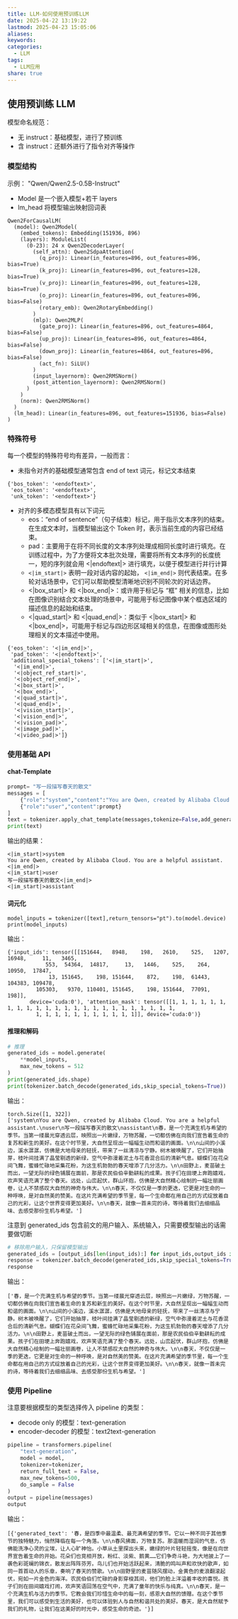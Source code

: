 ```yaml
---
title: LLM-如何使用预训练LLM
date: 2025-04-22 13:19:22
lastmod: 2025-04-23 15:05:06
aliases: 
keywords: 
categories:
  - LLM
tags:
  - LLM应用
share: true
---
```



## 使用预训练 LLM

模型命名规范：
- 无 instruct：基础模型，进行了预训练
- 含 instruct：还额外进行了指令对齐等操作

### 模型结构

示例： "Qwen/Qwen2.5-0.5B-Instruct"
- Model 是一个嵌入模型+若干 layers
- lm_head 将模型输出映射回词表
```
Qwen2ForCausalLM(
  (model): Qwen2Model(
    (embed_tokens): Embedding(151936, 896)
    (layers): ModuleList(
      (0-23): 24 x Qwen2DecoderLayer(
        (self_attn): Qwen2SdpaAttention(
          (q_proj): Linear(in_features=896, out_features=896, bias=True)
          (k_proj): Linear(in_features=896, out_features=128, bias=True)
          (v_proj): Linear(in_features=896, out_features=128, bias=True)
          (o_proj): Linear(in_features=896, out_features=896, bias=False)
          (rotary_emb): Qwen2RotaryEmbedding()
        )
        (mlp): Qwen2MLP(
          (gate_proj): Linear(in_features=896, out_features=4864, bias=False)
          (up_proj): Linear(in_features=896, out_features=4864, bias=False)
          (down_proj): Linear(in_features=4864, out_features=896, bias=False)
          (act_fn): SiLU()
        )
        (input_layernorm): Qwen2RMSNorm()
        (post_attention_layernorm): Qwen2RMSNorm()
      )
    )
    (norm): Qwen2RMSNorm()
  )
  (lm_head): Linear(in_features=896, out_features=151936, bias=False)
)
```


### 特殊符号

每一个模型的特殊符号均有差异，一般而言：
- 未指令对齐的基础模型通常包含 end of text 词元，标记文本结束
```
{'bos_token': '<endoftext>',
 'eos_token': '<endoftext>',
 'unk_token': '<endoftext>'}
```

- 对齐的多模态模型具有以下词元
	- eos：“end of sentence”（句子结束）标记，用于指示文本序列的结束。在生成文本时，当模型输出这个 Token 时，表示当前生成的内容已经结束。
	- pad：主要用于在将不同长度的文本序列处理成相同长度时进行填充。在训练过程中，为了方便将文本批次处理，需要将所有文本序列的长度统一，短的序列就会用 <|endoftext|> 进行填充，以便于模型进行并行计算
	- `<|im_start|>` 表明一段对话内容的起始， `<|im_end|>` 则代表结束。在多轮对话场景中，它们可以帮助模型清晰地识别不同轮次的对话边界。
	- <|box_start|> 和 <|box_end|>：或许用于标记与 “框” 相关的信息，比如在图像识别结合文本处理的场景中，可能用于标记图像中某个框选区域的描述信息的起始和结束。
	- <|quad_start|> 和 <|quad_end|>：类似于 <|box_start|> 和 <|box_end|>，可能用于标记与四边形区域相关的信息，在图像或图形处理相关的文本描述中使用。
```
{'eos_token': '<|im_end|>',
 'pad_token': '<|endoftext|>',
 'additional_special_tokens': ['<|im_start|>',
  '<|im_end|>',
  '<|object_ref_start|>',
  '<|object_ref_end|>',
  '<|box_start|>',
  '<|box_end|>',
  '<|quad_start|>',
  '<|quad_end|>',
  '<|vision_start|>',
  '<|vision_end|>',
  '<|vision_pad|>',
  '<|image_pad|>',
  '<|video_pad|>']}
```


### 使用基础 API
#### chat-Template

```Python
prompt= "写一段描写春天的散文"
messages = [
    {"role":"system","content":"You are Qwen, created by Alibaba Cloud. You are a helpful assistant."},
    {"role":"user","content":prompt}
]
text = tokenizer.apply_chat_template(messages,tokenize=False,add_generation_prompt=True)
print(text)
```

输出的结果：
```
<|im_start|>system
You are Qwen, created by Alibaba Cloud. You are a helpful assistant.<|im_end|>
<|im_start|>user
写一段描写春天的散文<|im_end|>
<|im_start|>assistant
```

#### 词元化

```
model_inputs = tokenizer([text],return_tensors="pt").to(model.device)
print(model_inputs)
```
输出：
```
{'input_ids': tensor([[151644,   8948,    198,   2610,    525,   1207,  16948,     11,   3465,
            553,  54364,  14817,     13,   1446,    525,    264,  10950,  17847,
             13, 151645,    198, 151644,    872,    198,  61443, 104383, 109478,
         105303,   9370, 110401, 151645,    198, 151644,  77091,    198]],
       device='cuda:0'), 'attention_mask': tensor([[1, 1, 1, 1, 1, 1, 1, 1, 1, 1, 1, 1, 1, 1, 1, 1, 1, 1, 1, 1, 1, 1, 1, 1,
         1, 1, 1, 1, 1, 1, 1, 1, 1, 1, 1]], device='cuda:0')}
```

#### 推理和解码

```Python
# 推理
generated_ids = model.generate(
    **model_inputs,
    max_new_tokens = 512
)
print(generated_ids.shape)
print(tokenizer.batch_decode(generated_ids,skip_special_tokens=True))
```

输出：
```
torch.Size([1, 322])
['system\nYou are Qwen, created by Alibaba Cloud. You are a helpful assistant.\nuser\n写一段描写春天的散文\nassistant\n春，是一个充满生机与希望的季节。当第一缕晨光穿透云层，映照出一片嫩绿，万物苏醒，一切都仿佛在向我们宣告着生命的复苏和新生的美好。在这个时节里，大自然呈现出一幅幅生动而和谐的画面。\n\n山间的小溪边，溪水潺潺，仿佛是大地母亲的轻抚，带来了一丝清凉与宁静。树木被唤醒了，它们开始抽芽，枝叶间挂满了晶莹剔透的新绿，空气中弥漫着泥土与花香混合后的清新气息。蝴蝶们在花朵间飞舞，蜜蜂忙碌地采集花粉，为这生机勃勃的春天增添了几分活力。\n\n田野上，麦苗破土而出，一望无际的绿色铺展在面前，那是农民伯伯辛勤耕耘的成果。孩子们在田埂上奔跑嬉戏，欢声笑语充满了整个春天。远处，山峦起伏，群山环抱，仿佛是大自然精心绘制的一幅壮丽画卷，让人不禁感叹大自然的神奇与伟大。\n\n春天，不仅仅是一季的更迭，它更是对生命的一种呼唤，是对自然美的赞美。在这片充满希望的季节里，每一个生命都在用自己的方式绽放着自己的光彩，让这个世界变得更加美好。\n\n春天，就像一首未完的诗，等待着我们去细细品味、去感受那份生机与希望。']
```

注意到 generated_ids 包含前文的用户输入、系统输入，只需要模型输出的话需要做切断
```Python
# 移除用户输入，只保留模型输出
generated_ids = [output_ids[len(input_ids):] for input_ids,output_ids in zip(model_inputs.input_ids,generated_ids)]
response = tokenizer.batch_decode(generated_ids,skip_special_tokens=True)
response
```
输出：
```
['春，是一个充满生机与希望的季节。当第一缕晨光穿透云层，映照出一片嫩绿，万物苏醒，一切都仿佛在向我们宣告着生命的复苏和新生的美好。在这个时节里，大自然呈现出一幅幅生动而和谐的画面。\n\n山间的小溪边，溪水潺潺，仿佛是大地母亲的轻抚，带来了一丝清凉与宁静。树木被唤醒了，它们开始抽芽，枝叶间挂满了晶莹剔透的新绿，空气中弥漫着泥土与花香混合后的清新气息。蝴蝶们在花朵间飞舞，蜜蜂忙碌地采集花粉，为这生机勃勃的春天增添了几分活力。\n\n田野上，麦苗破土而出，一望无际的绿色铺展在面前，那是农民伯伯辛勤耕耘的成果。孩子们在田埂上奔跑嬉戏，欢声笑语充满了整个春天。远处，山峦起伏，群山环抱，仿佛是大自然精心绘制的一幅壮丽画卷，让人不禁感叹大自然的神奇与伟大。\n\n春天，不仅仅是一季的更迭，它更是对生命的一种呼唤，是对自然美的赞美。在这片充满希望的季节里，每一个生命都在用自己的方式绽放着自己的光彩，让这个世界变得更加美好。\n\n春天，就像一首未完的诗，等待着我们去细细品味、去感受那份生机与希望。']
```

### 使用 Pipeline

注意要根据模型的类型选择传入 pipeline 的类型：
- decode only 的模型：text-generation
- encoder-decoder 的模型：text2text-generation

```Python
pipeline = transformers.pipeline(
    "text-generation",
    model = model,
    tokenizer=tokenizer,
    return_full_text = False,
    max_new_tokens=500,
    do_sample = False
)
output = pipeline(messages)
output
```

输出：
```
[{'generated_text': '春，是四季中最温柔、最充满希望的季节。它以一种不同于其他季节的独特魅力，悄然降临在每一个角落。\n\n春风拂面，万物复苏。那温暖而湿润的气息，仿佛能洗净心灵的尘埃，让人心旷神怡。小草从土里探出头来，嫩绿的叶片轻轻摇曳，像是在向世界宣告着生命的开始。花朵们也竞相开放，粉红、淡紫、鹅黄……它们争奇斗艳，为大地披上了一袭色彩斑斓的锦衣，散发出阵阵芬芳。鸟儿们也开始活跃起来，清脆的鸣叫声和欢快的歌声，如同一首首动人的乐章，奏响了春天的赞歌。\n\n田野里的麦苗随风摆动，金黄色的麦浪翻滚起伏，宛如一片金色的海洋。农民伯伯们忙碌的身影穿梭其间，他们的脸上洋溢着丰收的喜悦。孩子们则在田间嬉戏打闹，欢声笑语回荡在空气中，充满了童年的快乐与纯真。\n\n春天，是一个充满生机与活力的季节。它教会我们珍惜生命中的每一刻，感恩大自然的馈赠。在这个季节里，我们可以感受到生活的美好，也可以体验到人与自然和谐共处的美好。春天，是大自然赋予我们的礼物，让我们在这美好的时光中，感受生命的奇迹。'}]
```

